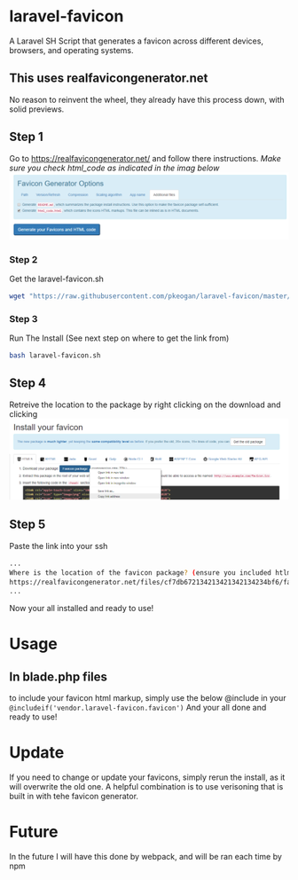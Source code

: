 # laravel-favicon
A Laravel SH Script that generates a favicon across different devices, browsers, and operating systems. 

## This uses realfavicongenerator.net
No reason to reinvent the wheel, they already have this process down, with solid previews. 

## Step 1
Go to https://realfavicongenerator.net/ and follow there instructions. 
*Make sure you check html_code as indicated in the imag below*
<img src="https://github.com/pkeogan/laravel-favicon/blob/master/html_code_preview.png">

### Step 2
Get the laravel-favicon.sh
```sh
wget "https://raw.githubusercontent.com/pkeogan/laravel-favicon/master/laravel-favicon.sh"
```
### Step 3
Run The Install (See next step on where to get the link from)
```sh
bash laravel-favicon.sh
```

## Step 4 
Retreive the location to the package by right clicking on the download and clicking 
<img src="https://github.com/pkeogan/laravel-favicon/blob/master/copy_link.png">

## Step 5
Paste the link into your ssh
```sh
...
Where is the location of the favicon package? (ensure you included htlm_code)
https://realfavicongenerator.net/files/cf7db672134213421342134234bf6/favicon_package_v0.16.zip
...
```

Now your all installed and ready to use!

# Usage
## In blade.php files
to include your favicon html markup, simply use the below @include in your <head>
`@includeif('vendor.laravel-favicon.favicon')`
And your all done and ready to use!
  
  
# Update
If you need to change or update your favicons, simply rerun the install, as it will overwrite the old one. A helpful combination is to use verisoning that is built in with tehe favicon generator. 

# Future
In the future I will have this done by webpack, and will be ran each time by npm
